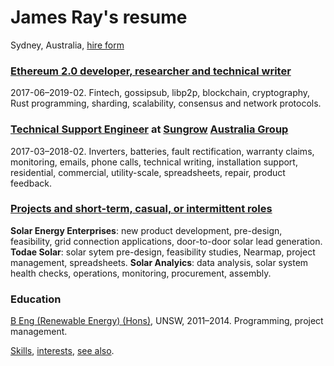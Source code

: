 # James Ray's resume

Sydney, Australia, [hire form](https://docs.google.com/forms/d/e/1FAIpQLSeZ4vGadZrl01nROy3VrL0C1sl9PgS_MMMlaTcDeaUR8Nm5RA/viewform?usp=pp_url)

### [Ethereum 2.0 developer, researcher and technical writer](crypto-industry-experience.md)

2017-06–2019-02. Fintech, gossipsub, libp2p, blockchain, cryptography, Rust programming, sharding, scalability, consensus and network protocols.

### [Technical Support Engineer](tech-support-eng-SG.md) at [Sungrow](https://en.sungrowpower.com/) [Australia Group](https://www.sungrowpower.com.au/)

2017-03–2018-02. Inverters, batteries, fault rectification, warranty claims, monitoring, emails, phone calls, technical writing, installation support, residential, commercial, utility-scale, spreadsheets, repair, product feedback.

### [Projects and short-term, casual, or intermittent roles](projects.md)

**Solar Energy Enterprises**: new product development, pre-design, feasibility, grid connection applications, door-to-door solar lead generation.
**Todae Solar**: solar sytem pre-design, feasibility studies, Nearmap, project management, spreadsheets.
**Solar Analyics**: data analysis, solar system health checks, operations, monitoring, procurement, assembly.

### Education

[B Eng (Renewable Energy) (Hons)](education.md), UNSW, 2011–2014. Programming, project management. 

[Skills](skills.md), [interests](https://about.me/james.ray), [see also](see-also.md).
